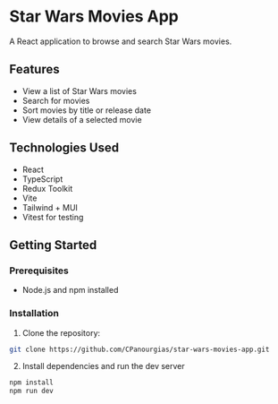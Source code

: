 # Star Wars Movies App

A React application to browse and search Star Wars movies.

## Features

- View a list of Star Wars movies
- Search for movies
- Sort movies by title or release date
- View details of a selected movie

## Technologies Used

- React
- TypeScript
- Redux Toolkit
- Vite
- Tailwind + MUI
- Vitest for testing

## Getting Started

### Prerequisites

- Node.js and npm installed

### Installation

1. Clone the repository:

```bash
git clone https://github.com/CPanourgias/star-wars-movies-app.git
```

2. Install dependencies and run the dev server

```bash
npm install
npm run dev
```
